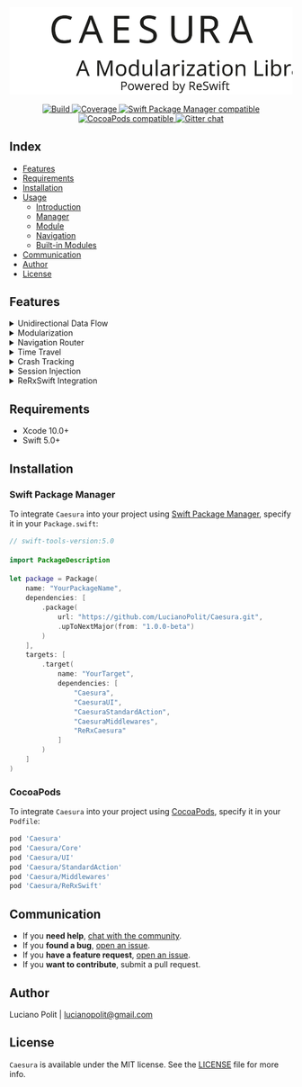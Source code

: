 <img src="./Resources/banner.svg"/>

<p align="center">
    <a href="https://travis-ci.org/LucianoPolit/Caesura">
        <img src="https://travis-ci.org/LucianoPolit/Caesura.svg?branch=master" alt="Build"/>
    </a>
    <a href="https://codecov.io/gh/LucianoPolit/Caesura">
        <img src="https://codecov.io/gh/LucianoPolit/Caesura/branch/master/graph/badge.svg" alt="Coverage"/>
    </a>
    <a href="https://swift.org/package-manager">
        <img src="https://img.shields.io/badge/Swift%20Package%20Manager-compatible-brightgreen.svg" alt="Swift Package Manager compatible"/>
    </a>
    <a href="http://cocoapods.org/pods/Caesura">
        <img src="https://img.shields.io/cocoapods/v/Caesura.svg" alt="CocoaPods compatible"/>
    </a>
    <a href="https://gitter.im/CaesuraSwift/community">
        <img src="https://badges.gitter.im/CaesuraSwift/community.svg" alt="Gitter chat"/>
    </a>
</p>

## Index

- [Features](#features)
- [Requirements](#requirements)
- [Installation](#installation)
- [Usage](./Documentation/Usage.md)
    - [Introduction](./Documentation/Usage.md#introduction)
    - [Manager](./Documentation/Usage.md#manager)
    - [Module](./Documentation/Usage.md#module)
    - [Navigation](./Documentation/Usage.md#navigation)
    - [Built-in Modules](./Documentation/Usage.md#built-in-modules)
- [Communication](#communication)
- [Author](#author)
- [License](#license)

## Features

<details>
<summary>Unidirectional Data Flow</summary>

Inherited from [ReSwift](https://github.com/ReSwift/ReSwift).

>ReSwift is a [Redux](https://github.com/reactjs/redux)-like implementation of the unidirectional data flow architecture in Swift. ReSwift helps you to separate three important concerns of your app's components:
>
>- **State**: in a ReSwift app the entire app state is explicitly stored in a data structure. This helps avoid complicated state management code, enables better debugging and has many, many more benefits...
>- **Views**: in a ReSwift app your views update when your state changes. Your views become simple visualizations of the current app state.
>- **State Changes**: in a ReSwift app you can only perform state changes through actions. Actions are small pieces of data that describe a state change. By drastically limiting the way state can be mutated, your app becomes easier to understand and it gets easier to work with many collaborators.

Go to [the repository](https://github.com/ReSwift/ReSwift) for more information.

</details>

<details>
<summary>Modularization</summary>

In order to use [ReSwift](https://github.com/ReSwift/ReSwift), you have to declare a state, a reducer and a store. Then, in most of the cases, the state ends up being spread all around the app, meaning that it's hard to keep the modules as decoupled as you probably want.

That's when `Caesura` comes in handy. It encapsulates the state, reducer and store in such way that your only concern is to develop the modules, without them depending on each other. All of that without loosing the capability to stop the app at any moment and get to know the state of the entire app.

So, a simple app would look like:

<img src="./Resources/modularization.svg"/>

Check out the [usage documentation](./Documentation/Usage.md#module) for more information.

</details>

<details>
<summary>Navigation Router</summary>

There is a built-in module based on actions that is as flexible as [UIKit](https://developer.apple.com/documentation/uikit) is. 

Check out the [usage documentation](./Documentation/Usage.md#navigation) for more information.

</details>

<details>
<summary>Time Travel</summary>

Have you ever dreamed about traveling back and forth in time? Well, it's not possible yet. But your app can easily do it with an optional built-in module. 

Check out the [usage documentation](./Documentation/Usage.md#timeline) for more information.

</details>

<details>
<summary>Crash Tracking</summary>

An optional built-in module is capable of detecting crashes and reporting them. Each report contains all the actions dispatched to the store. Therefore, you can replay the exactly same session and discover the reason of such event easily.

Check out the [usage documentation](./Documentation/Usage.md#crash-detector) for more information.

</details>

<details>
<summary>Session Injection</summary>

The last feature wasn't complete without a way of injecting such report without having to do it manually. There is another optional built-in module capable of such thing.

Check out the [usage documentation](./Documentation/Usage.md#retriever) for more information.

</details>

<details>
<summary>ReRxSwift Integration</summary>

There is also an optional built-in module to bring the benefits of [ReRxSwift](https://github.com/svdo/ReRxSwift) into `Caesura`.

>Similar to [react-redux](http://redux.js.org/docs/basics/UsageWithReact.html), ReRxSwift allows you to create view controllers that have `props` and `actions`. View controllers read all data they need from their `props` (instead of directly from the state), and they change data by invoking callbacks defined by `actions` (instead of directly dispatching ReSwift actions). This has some nice advantages:
>
>- Better separation of concerns. It is easier to understand what your view controller does and what data it uses. In other words, it facilitates local reasoning.
>- Unit-testing. Because of the separation of concerns, you can easily unit-test your view controllers, all the way up to the Interface Builder connections.
>- Better reusability. Reusing your view controllers is as simple as specifying different mappings from state to `props` and from ReSwift actions to `actions`.
>- Rapid prototyping. You can easily use dummy `props` and `actions` so that you get a working UI layer prototype. Without writing any of your application's business logic, you can implement your presentation layer in such a way that it is very simple to replace the dummies with real state and actions.

Check out the [usage documentation](./Documentation/Usage.md#rerxswift) for more information.

</details>

## Requirements

- Xcode 10.0+
- Swift 5.0+

## Installation

### Swift Package Manager

To integrate `Caesura` into your project using [Swift Package Manager](https://swift.org/package-manager), specify it in your `Package.swift`:
```swift
// swift-tools-version:5.0

import PackageDescription

let package = Package(
    name: "YourPackageName",
    dependencies: [
        .package(
            url: "https://github.com/LucianoPolit/Caesura.git",
            .upToNextMajor(from: "1.0.0-beta")
        )
    ],
    targets: [
        .target(
            name: "YourTarget",
            dependencies: [
                "Caesura",
                "CaesuraUI",
                "CaesuraStandardAction",
                "CaesuraMiddlewares",
                "ReRxCaesura"
            ]
        )
    ]
)
```

### CocoaPods

To integrate `Caesura` into your project using [CocoaPods](http://cocoapods.org), specify it in your `Podfile`:

```ruby
pod 'Caesura'
pod 'Caesura/Core'
pod 'Caesura/UI'
pod 'Caesura/StandardAction'
pod 'Caesura/Middlewares'
pod 'Caesura/ReRxSwift'
```

## Communication

- If you **need help**, [chat with the community](https://gitter.im/CaesuraSwift/community).
- If you **found a bug**, [open an issue](https://github.com/LucianoPolit/Caesura/issues/new).
- If you **have a feature request**, [open an issue](https://github.com/LucianoPolit/Caesura/issues/new).
- If you **want to contribute**, submit a pull request.

## Author

Luciano Polit | lucianopolit@gmail.com

## License

`Caesura` is available under the MIT license. See the [LICENSE](./LICENSE) file for more info.
